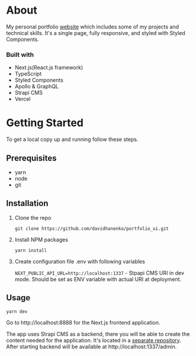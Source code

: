 # About
My personal portfolio [website](https://davidhanenko.com) which includes some of my projects and technical skills. It's a single page, fully responsive, and styled with Styled Components.

### Built with

- Next.js(React.js framework)
- TypeScript
- Styled Components
- Apollo & GraphQL
- Strapi CMS
- Vercel

# Getting Started

To get a local copy up and running follow these steps.

## Prerequisites

- yarn
- node
- git

## Installation

1. Clone the repo

     ```git clone https://github.com/davidhanenko/portfolio_ui.git```

2. Install NPM packages

     ```yarn install```

3. Create configuration file .env with following variables
    
     `NEXT_PUBLIC_API_URL=http://localhost:1337` - Stpapi CMS URI in dev mode. Should be set as ENV variable with actual URI at deployment.
  
## Usage

``` yarn dev ```

Go to http://localhost:8888 for the Next.js frontend application.

The app uses Strapi CMS as a backend, there you will be able to create the content needed for the application. It's located in a [separate repository](https://github.com/davidhanenko/portfolio_cms).
After starting backend will be available at http://localhost:1337/admin.

